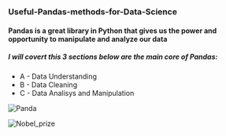 ### Useful-Pandas-methods-for-Data-Science

#### Pandas is a great library in Python that gives us the power and opportunity to manipulate and analyze our data 
#####  I will covert this 3 sections below are the main core of Pandas:
  - A - Data Understanding
  - B - Data Cleaning
  - C - Data Analisys and Manipulation
  
![Panda](https://www.earth.com/news/group-the-giant-panda-is-no-longer-endangered/](https://cdn.filestackcontent.com/GgTFAbNTtiA09pWpwLAz](https://media.tacdn.com/media/attractions-splice-spp-674x446/0b/27/73/6a.jpg)))


![Nobel_prize](https://user-images.githubusercontent.com/28694631/172492250-a002abf9-ddf3-4905-93a4-67a6e0f43a53.JPG)
